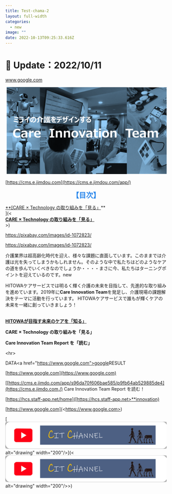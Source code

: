 ```yaml
---
title: Test-chama-2
layout: full-width
categories:
  - new
image: ""
date: 2022-10-13T09:25:33.616Z
---
```

<h1 class="black-600 text-right text-xs"> 🔄 Update：2022/10/11</h1>

www.google.com

[![](/images/hi1.png)](![](/images/hi1.png))





[https://cms.e.jimdou.com](https://cms.e.jimdou.com/app/)

<div id="目次" style="text-align: center; font-size: 22px;">
<span style="font-size: 20px;"><b style="font-size: 22px;"><span class="sp" style="color: #2886eb;">【目次</span></b><b style="font-size: 22px;"><span class="sp" style="color: #2886eb;">】</span></b></span>
</div>

[<div><span class="text-xl text-red-500 font-bold">\*\*\[CARE × Technology の取り組みを「見る」](https://cms.e.jimdo.com/app/s96da70f606bae585/p3bfb13d1c0fdcd5a/ "HITOWAの Care Innovation の取り組みを見る！")\*\*</span></div>](<<div><span class="text-xl text-red-500 font-bold">**[CARE × Technology の取り組みを「見る」](https://cms.e.jimdo.com/app/s96da70f606bae585/p3bfb13d1c0fdcd5a/ "HITOWAの Care Innovation の取り組みを見る！")**</span></div>>)





<https://pixabay.com/images/id-1072823/>

https://pixabay.com/images/id-1072823/

介護業界は超高齢化時代を迎え、様々な課題に直面しています。このままでは介護は光を失ってしまうかもしれません。そのような中で私たちはどのようなケアの道を歩んでいくべきなのでしょうか・・・・まさに今、私たちはターニングポイントを迎えているのです。new

HITOWAケアサービスでは明るく輝く介護の未来を目指して、先進的な取り組みを進めています。2019年に**Care Innovation Team**を発足し、介護現場の課題解決をテーマに活動を行っています。 HITOWAケアサービスで誰もが輝くケアの未来を一緒に創っていきましょう！<br><br>

<span class="text-xl text-green-500 font-bold">**[HITOWAが目指す未来のケアを「知る」](https://cms.e.jimdo.com/app/s96da70f606bae585/p4cf07ce27fc3befe/ "HITOWAが目指す未来のケアを知る！")**</span>

<!--EndFragment-->

<span class="text-xl text-red-500 font-bold">**CARE × Technology の取り組みを「見る」**</span>

<!--EndFragment-->

<!--StartFragment-->

<span class="text-xl text-yellow-500 font-bold">**Care Innovation Team Report を「読む」**</span>

<!--EndFragment-->

<﻿hr>

<!--StartFragment-->

DATA<﻿a href="https://www.google.com">google</a>RESULT

<!--EndFragment-->

[﻿https://www.google.com](https://www.google.com)

[﻿[https://cms.e.jimdo.com/app/s96da70f606bae585/p9fb64ab529885de4](https://cms.e.jimdo.com,/) Care Innovation Team Report を読む！

[https://hcs.staff-app.net/home]([https://hcs.staff-app.net>**innovation)

[﻿https://www.google.com](<﻿https://www.google.com>)

[![](/images/1589353709.png) alt="drawing" width="200"/>](<![](/images/1589353709.png) alt="drawing" width="200"/>>)